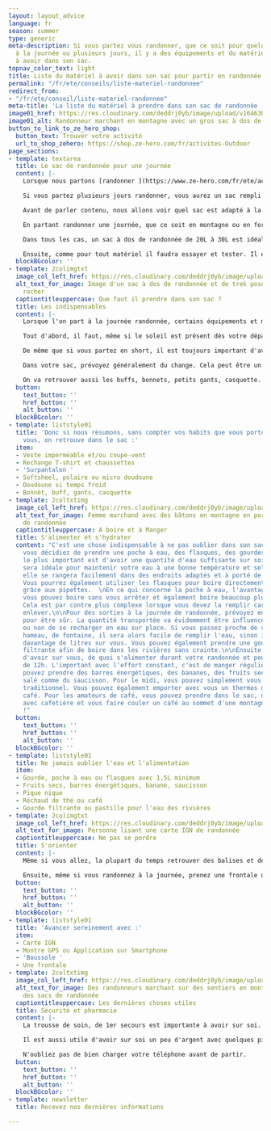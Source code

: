 ```yaml
---
layout: layout_advice
language: fr
season: summer
type: generic
meta-description: Si vous partez vous randonner, que ce soit pour quelques heures,
  à la journée ou plusieurs jours, il y a des équipements et du matériel indispensable
  à avoir dans son sac.
topnav_color_text: light
title: Liste du matériel à avoir dans son sac pour partir en randonnée à la journée
permalink: "/fr/ete/conseils/liste-materiel-randonnee"
redirect_from:
- "/fr/ete/conseil/liste-materiel-randonnee"
meta-title: 'La liste du matériel à prendre dans son sac de randonnée '
image01_href: https://res.cloudinary.com/deddrj0yb/image/upload/v1646301630/website/summer/patrick-hendry-lsJsaERGu4c-unsplash_movjar.jpg
image01_alt: Randonneur marchant en montagne avec un gros sac à dos de randonnée
button_to_link_to_ze_hero_shop:
  button_text: Trouver votre activité
  url_to_shop_zehero: https://shop.ze-hero.com/fr/activites-Outdoor
page_sections:
- template: textarea
  title: Le sac de randonnée pour une journée
  content: |-
    Lorsque nous partons [randonner ](https://www.ze-hero.com/fr/ete/activites/randonnee-montagne)de quelques heures à une journée, il est important d'avoir certains équipement et matériels dans son sac de randonnée. Nous allons voir les indispensables à ne pas oublier ainsi que le matériel qu'il est toujours très utile d'avoir.

    Si vous partez plusieurs jours randonner, vous aurez un sac rempli différemment que pour seulement une journée de marche.

    Avant de parler contenu, nous allons voir quel sac est adapté à la sortie à la journée, comment le choisir et comment le régler à votre corps.

    En partant randonner une journée, que ce soit en montagne ou en forêt ou autre, un sac de randonnée de 20L à 30L est idéal. Bien sûr, tout dépend de ce que vous mettez dans le sac, si vous transportez également des cordes d'escalades, du matériel de ski ou autre, le volume pourra changer. Ici nous allons rester sur un contenu de sac classique pour une randonnée d'une journée. La taille du sac pourra également varier selon si vous avez des enfants et que vous décidez de transporter du matériel et des équipements pour eux.

    Dans tous les cas, un sac à dos de randonnée de 20L à 30L est idéal pour randonner à la journée.

    Ensuite, comme pour tout matériel il faudra essayer et tester. Il existe différentes formes qui vous correspondront plus ou moins. En magasin, il est possible d'essayer les sacs avec du poids à l'intérieur. Celui-ci doit être agréable à porter au niveau de sa longueur, de son confort dans le dos et sur les bretelles ainsi que sa ceinture ventrale. Les sacs vont ensuite se différencier sur leur ergonomie, leurs accessoires, leurs rangements, la matière et la solidité des tissus et des revêtements. Il est toujours plus agréable d'avoir un sac avec des différentes poches et différents compartiments afin d'organiser son rangement et son matériel. Certaines choses parfois simples deviennent compliquées sur certains sacs, comme chercher sa bouteille d'eau, certains accès etc.
  blockBGcolor: ''
- template: 2colimgtxt
  image_col_left_href: https://res.cloudinary.com/deddrj0yb/image/upload/v1646301560/website/summer/ali-kazal-MzTTVl_trFw-unsplash_a8imzt.jpg
  alt_text_for_image: Image d'un sac à dos de randonnée et de trek posé contre un
    rocher
  captiontitleuppercase: Que faut il prendre dans son sac ?
  title: Les indispensables
  content: |-
    Lorsque l'on part à la journée randonnée, certains équipements et matériels sont indispensables. De plus, si vous partez en montagne et donc en altitude, il ne faudra pas oublier de prendre quelques équipements supplémentaires.

    Tout d'abord, il faut, même si le soleil est présent dès votre départ, prendre une veste imperméable. Le temps peut être rapidement changeant en montagne. Aujourd'hui, on trouve beaucoup de vestes imperméables qui sont légères et ne prennent pas de place. C'est vraiment le 1er équipement à toujours avoir. Il vous coupera également du vent lorsque vous vous trouvez par exemple sur une crête ou sur un sommet. Vous pouvez également avoir avec vous un petit coupe-vent déperlant.

    De même que si vous partez en short, il est toujours important d'avoir un surpantalon léger ou de pluie afin de se couvrir en cas de baisse de température ou de pluie.

    Dans votre sac, prévoyez généralement du change. Cela peut être un t-shirt et une paire de chaussettes si vous mettez les pieds dans l'eau par exemple. En fonction des températures, prévoyez une 2ème couche. Cela peut être une softsheel ou par exemple une micro doudoune qui sont légères et se mettent en boule dans le sac. S'il est possible que le temps se gâte ou que le froid est présent, n'hésitez pas à mettre en plus une veste chaude type doudoune au fond du sac.

    On va retrouver aussi les buffs, bonnets, petits gants, casquette. En fonction de la météo, vous pourrez adapter votre choix. Ils ne prennent pas de place et sont très légers.
  button:
    text_button: ''
    href_button: ''
    alt_button: ''
  blockBGcolor: ''
- template: liststyle01
  title: 'Donc si nous résumons, sans compter vos habits que vous portez déjà sur
    vous, on retrouve dans le sac :'
  item:
  - Veste imperméable et/ou coupe-vent
  - Rechange T-shirt et chaussettes
  - 'Surpantalon '
  - Softsheel, polaire ou micro doudoune
  - Doudoune si temps froid
  - Bonnêt, buff, gants, casquette
- template: 2coltxtimg
  image_col_left_href: https://res.cloudinary.com/deddrj0yb/image/upload/v1646301523/website/summer/lucas-favre-GzcI_rMNclY-unsplash_rwravw.jpg
  alt_text_for_image: Femme marchand avec des bâtons en montagne en portant un sac
    de randonnée
  captiontitleuppercase: A boire et à Manger
  title: S'alimenter et s'hydrater
  content: "C'est une chose indispensable à ne pas oublier dans son sac : l'eau. Que
    vous décidiez de prendre une poche à eau, des flasques, des gourdes ou une bouteille...
    le plus important est d'avoir une quantité d'eau suffisante sur soi.\n\nLa gourde
    sera idéale pour maintenir votre eau à une bonne température et selon les sacs,
    elle se rangera facilement dans des endroits adaptés et à porté de vos mains.
    Vous pourrez également utiliser les flasques pour boire directement et facilement
    grâce aux pipettes.  \nEn ce qui concerne la poche à eau, l'avantage c'est que
    vous pouvez boire sans vous arrêter et également boire beaucoup plus régulièrement.
    Cela est par contre plus complexe lorsque vous devez la remplir car il faut tout
    enlever.\n\nPour des sorties à la journée de randonnée, prévoyez environ 1,5L
    pour être sûr. La quantité transportée va évidemment être influencée par la possibilité
    ou non de se recharger en eau sur place. Si vous passez proche de village, de
    hameau, de fontaine, il sera alors facile de remplir l'eau, sinon il faudra transporter
    davantage de litres sur vous. Vous pouvez également prendre une gourde ou flasques
    filtrante afin de boire dans les rivières sans crainte.\n\nEnsuite, il est important
    d'avoir sur vous, de quoi s'alimenter durant votre randonnée et pour la pause
    de 12h. L'important avec l'effort constant, c'est de manger régulièrement. Vous
    pouvez prendre des barres énergétiques, des bananes, des fruits secs et même du
    salé comme du saucisson. Pour le midi, vous pouvez simplement vous faire un pique-nique
    traditionnel. Vous pouvez également emporter avec vous un thermos de thé ou de
    café. Pour les amateurs de café, vous pouvez prendre dans le sac, des petits réchauds
    avec cafetière et vous faire couler un café au sommet d'une montagne. Le luxe
    !"
  button:
    text_button: ''
    href_button: ''
    alt_button: ''
  blockBGcolor: ''
- template: liststyle01
  title: Ne jamais oublier l'eau et l'alimentation
  item:
  - Gourde, poche à eau ou flasques avec 1,5L minimum
  - Fruits secs, barres énergétiques, banane, saucisson
  - Pique nique
  - Réchaud de thé ou café
  - Gourde filtrante ou pastille pour l'eau des rivières
- template: 2colimgtxt
  image_col_left_href: https://res.cloudinary.com/deddrj0yb/image/upload/v1646314205/website/summer/shaq-hossain-z1drTNJoDMU-unsplash_ur1ucx.jpg
  alt_text_for_image: Personne lisant une carte IGN de randonnée
  captiontitleuppercase: Ne pas se perdre
  title: S'orienter
  content: |-
    Même si vous allez, la plupart du temps retrouver des balises et des indications sur les chemins, vous n'êtes jamais à l’abri de vous perdre. Vous pouvez avoir des montres GPS qui vous indiquent votre itinéraire ou alors sur votre téléphone. Mais l'idéal reste d'avoir la carte IGN du lieu où vous randonnez. Si vous savez correctement lire la carte, alors vous saurez plus facilement vous orienter. Une petite boussole est toujours utile si vous savez vous en servir.

    Ensuite, même si vous randonnez à la journée, prenez une frontale dans votre sac. Vous pouvez avoir des passages dans des tunnels ou grottes qui demandent de la lumière. Mais également, nous sommes jamais à l'abri de rentrer à la tombée de la nuit. On peut facilement et vite se faire rattraper par la nuit qui tombe si le chemin était plus technique ou que vous vous êtes perdus quelque part.
  button:
    text_button: ''
    href_button: ''
    alt_button: ''
  blockBGcolor: ''
- template: liststyle01
  title: 'Avancer sereinement avec :'
  item:
  - Carte IGN
  - Montre GPS ou Application sur Smartphone
  - 'Boussole '
  - Une frontale
- template: 2coltxtimg
  image_col_left_href: https://res.cloudinary.com/deddrj0yb/image/upload/v1638883631/website/summer/Famille-monntagne-descente_pnefzh.jpg
  alt_text_for_image: Des randonneurs marchant sur des sentiers en montagnes portant
    des sacs de randonnée
  captiontitleuppercase: Les dernières choses utiles
  title: Sécurité et pharmacie
  content: |-
    La trousse de soin, de 1er secours est importante à avoir sur soi. Vous pouvez en trouver qui sont déjà toutes prêtes et qui embarquent tout le matériel de premier soin nécessaire. Il est important d'avoir sur soi des pansements, des bandes de compression, de quoi soigner des petites blessures, de l'arnica etc. Important à garder sur soi, il est très utile d'avoir dans son sac de randonnée une couverture de survie ainsi qu'un petit sifflet. Vous pouvez également garder avec vous un couteau.

    Il est aussi utile d'avoir sur soi un peu d'argent avec quelques pièces ou billets. Cela vous permet d'acheter de quoi boire ou manger dans des refuges ou boulangerie.

    N'oubliez pas de bien charger votre téléphone avant de partir.
  button:
    text_button: ''
    href_button: ''
    alt_button: ''
  blockBGcolor: ''
- template: newsletter
  title: Recevez nos dernières informations

---
```

